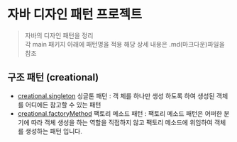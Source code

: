 # 자바 디자인 패턴 프로젝트 
> 자바의 디자인 패턴을 정리  
> 각 main 패키지 아래에 패턴명을 적용 해당 상세 내용은 .md(마크다운)파일을 참조

## 구조 패턴 (creational)
* [creational.singleton](https://github.com/kbh0581/JavaDesignPattern/tree/master/src/main/java/creational/singleton) 싱글톤 패턴 : 객 체를 하나만 생성 하도록 하여 생성된 객체를 어디에든 참고할 수 있는 패턴
* [creational.factoryMethod](https://github.com/kbh0581/JavaDesignPattern/tree/master/src/main/java/creational/factoryMethod) 팩토리 메소드 패턴 : 팩토리 메소드 패턴은 어떠한 분기에 따라 객체 생성을 하는 역할을 직접하지 않고 팩토리 메소드에 위임하여 객체를 생성하는 패턴 입니다.



